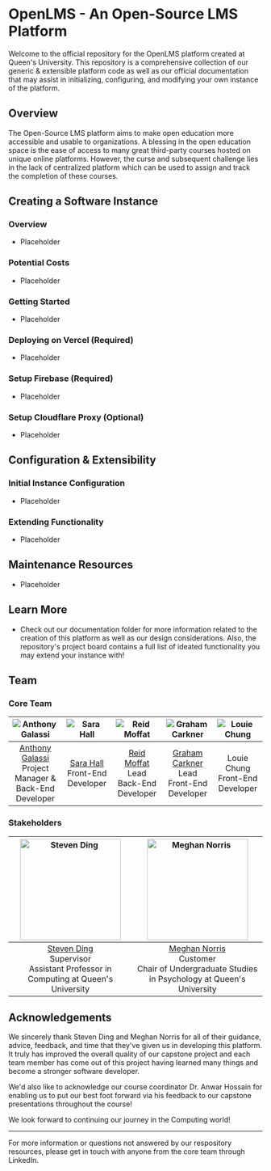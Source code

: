 # OpenLMS - An Open-Source LMS Platform

Welcome to the official repository for the OpenLMS platform created at Queen's University. This repository is a comprehensive collection of our generic & extensible platform code as well as our official documentation that may assist in initializing, configuring, and modifying your own instance of the platform.

## Overview

The Open-Source LMS platform aims to make open education more accessible and usable to organizations. A blessing in the open education space is the ease of access to many great third-party courses hosted on unique online platforms. However, the curse and subsequent challenge lies in the lack of centralized platform which can be used to assign and track the completion of these courses.

## Creating a Software Instance

### Overview

- Placeholder

### Potential Costs

- Placeholder

### Getting Started

- Placeholder

### Deploying on Vercel (Required)

- Placeholder

### Setup Firebase (Required)

- Placeholder

### Setup Cloudflare Proxy (Optional)

- Placeholder

## Configuration & Extensibility

### Initial Instance Configuration

- Placeholder

### Extending Functionality

- Placeholder

## Maintenance Resources

- Placeholder

## Learn More

- Check out our documentation folder for more information related to the creation of this platform as well as our design considerations. Also, the repository's project board contains a full list of ideated functionality you may extend your instance with!

## Team

### Core Team
| ![Anthony Galassi](https://lh3.googleusercontent.com/drive-viewer/AKGpihaqtMau7HzpGI1RHe64X24sSpjPQmbnql9G2jOuatgaxH6K_kxlMYFq3MM61zjbNxrttktnYb_ZmdRF-vFFy_7CSa8s=s2560) | ![Sara Hall](https://lh3.googleusercontent.com/drive-viewer/AKGpihbPPdTnJ81YvH_nI3qYfxlQw7e2smZa65i4pW1QqqQXNkIK5lmsa8DVn55Jzd1OVii4xu7rlSsih7QnIPw6m0lyO2sZ=s2560) | ![Reid Moffat](https://lh3.googleusercontent.com/drive-viewer/AKGpihbP2JcJN0aFrvgqW4vuMVEa6RwceHGpPaOWkWUqgd1W6Os49Jtwj0C8ff7sK5CKmzgjx2-awQ-O9AvACCNK2ujvGAgKqA=s2560) | ![Graham Carkner](https://lh3.googleusercontent.com/drive-viewer/AKGpihaV8mxvYncmUL-eW1HcVFpBgFghRvzUPyiSU4KlASfLXHWDuvncC83TBuT7imZvs-M2nVXP65SiGK-NF2boFgrzTQn92A=s2560) | ![Louie Chung](https://lh3.googleusercontent.com/drive-viewer/AKGpihaV8mxvYncmUL-eW1HcVFpBgFghRvzUPyiSU4KlASfLXHWDuvncC83TBuT7imZvs-M2nVXP65SiGK-NF2boFgrzTQn92A=s2560) |
|:-----------------------------:|:-----------------------:|:-------------------------:|:----------------------------:|:-------------------------:|
| [Anthony Galassi](https://www.linkedin.com/in/anthonygalassi/) <br> Project Manager & Back-End Developer | [Sara Hall](https://www.linkedin.com/in/sara-hall-canada/) <br> Front-End Developer | [Reid Moffat](https://www.linkedin.com/in/reid-moffat/) <br> Lead Back-End Developer | [Graham Carkner](https://www.linkedin.com/in/gcarkner/) <br> Lead Front-End Developer | Louie Chung <br> Front-End Developer |

### Stakeholders
| <img src="https://lh3.googleusercontent.com/drive-viewer/AKGpihaV8mxvYncmUL-eW1HcVFpBgFghRvzUPyiSU4KlASfLXHWDuvncC83TBuT7imZvs-M2nVXP65SiGK-NF2boFgrzTQn92A=s2560" width="200" alt="Steven Ding"/> | <img src="https://lh3.googleusercontent.com/drive-viewer/AKGpihaV8mxvYncmUL-eW1HcVFpBgFghRvzUPyiSU4KlASfLXHWDuvncC83TBuT7imZvs-M2nVXP65SiGK-NF2boFgrzTQn92A=s2560" width="200" alt="Meghan Norris"/> |
|:-----------------------------:|:-----------------------:|
| [Steven Ding](https://www.linkedin.com/in/stevenhding/) <br> Supervisor <br> Assistant Professor in Computing at Queen's University  | [Meghan Norris](https://www.linkedin.com/in/meghan-e-norris-0098b729/) <br> Customer <br> Chair of Undergraduate Studies in Psychology at Queen's University |

## Acknowledgements

We sincerely thank Steven Ding and Meghan Norris for all of their guidance, advice, feedback, and time that they've given us in developing this platform. It truly has improved the overall quality of our capstone project and each team member has come out of this project having learned many things and become a stronger software developer.

We'd also like to acknowledge our course coordinator Dr. Anwar Hossain for enabling us to put our best foot forward via his feedback to our capstone presentations throughout the course!

We look forward to continuing our journey in the Computing world!

---

For more information or questions not answered by our respository resources, please get in touch with anyone from the core team through LinkedIn.
